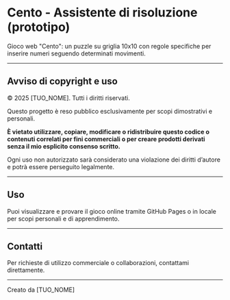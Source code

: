 # Cento - Assistente di risoluzione (prototipo)

Gioco web "Cento": un puzzle su griglia 10x10 con regole specifiche per inserire numeri seguendo determinati movimenti.

---

## Avviso di copyright e uso

© 2025 [TUO_NOME]. Tutti i diritti riservati.

Questo progetto è reso pubblico esclusivamente per scopi dimostrativi e personali.

**È vietato utilizzare, copiare, modificare o ridistribuire questo codice o contenuti correlati per fini commerciali o per creare prodotti derivati senza il mio esplicito consenso scritto.**

Ogni uso non autorizzato sarà considerato una violazione dei diritti d’autore e potrà essere perseguito legalmente.

---

## Uso

Puoi visualizzare e provare il gioco online tramite GitHub Pages o in locale per scopi personali e di apprendimento.

---

## Contatti

Per richieste di utilizzo commerciale o collaborazioni, contattami direttamente.

---

Creato da [TUO_NOME]
